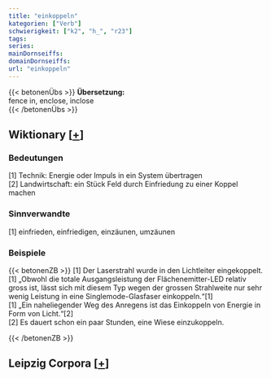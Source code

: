 ```yaml
---
title: "einkoppeln"
kategorien: ["Verb"]
schwierigkeit: ["k2", "h_", "r23"]
tags:
series:
mainDornseiffs:
domainDornseiffs:
url: "einkoppeln"
---
```


{{< betonenÜbs >}}
**Übersetzung:**  
fence in, enclose, inclose  
{{< /betonenÜbs >}}

## Wiktionary [[+](https://de.wiktionary.org/wiki/einkoppeln)]

### Bedeutungen
[1] Technik: Energie oder Impuls in ein System übertragen  
[2] Landwirtschaft: ein Stück Feld durch Einfriedung zu einer Koppel machen  

### Sinnverwandte
[1] einfrieden, einfriedigen, einzäunen, umzäunen  

### Beispiele
{{< betonenZB >}}
[1] Der Laserstrahl wurde in den Lichtleiter eingekoppelt.  
[1] „Obwohl die totale Ausgangsleistung der Flächenemitter-LED relativ gross ist, lässt sich mit diesem Typ wegen der grossen Strahlweite nur sehr wenig Leistung in eine Singlemode-Glasfaser einkoppeln.“[1]  
[1] „Ein naheliegender Weg des Anregens ist das Einkoppeln von Energie in Form von Licht.“[2]  
[2] Es dauert schon ein paar Stunden, eine Wiese einzukoppeln.  

{{< /betonenZB >}}

## Leipzig Corpora [[+](https://corpora.uni-leipzig.de/en/res?word=einkoppeln&corpusId=deu_newscrawl-public_2018)]

